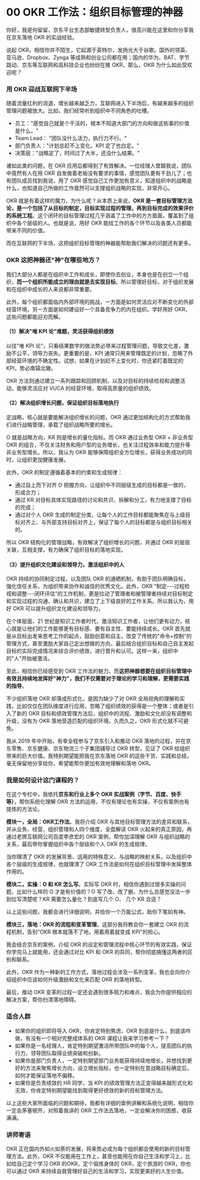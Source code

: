 # 00 OKR 工作法：组织目标管理的神器

你好，我是何留留，京东平台生态部敏捷转型负责人，很高兴能在这里和你分享我在京东落地
OKR 的实战经验。

说起
OKR，相信你并不陌生，它起源于英特尔，发扬光大于谷歌。国外的领英、亚马逊、Dropbox、Zynga
等成熟和创业公司都在用；国内的华为、BAT、字节跳动、京东等互联网和高科技企业也纷纷在推
OKR，那么，OKR 为什么如此受欢迎呢？

### 用 OKR 迎战互联网下半场

随着流量红利的消退，增长越来越乏力，互联网进入下半场后，有越来越多的组织管理问题被放大。比如，我们经常听到组织中不同角色的吐槽。

-   员工："感觉自己就是个干活的，根本不知道大部门的方向和做这些事的价值是什么。"
-   Team Lead： "团队没什么活力，执行力不行。"
-   部门负责人："计划总赶不上变化，KPI 定了也白定。"
-   决策层："战略定了，时间过了大半，还没什么结果。"

诸如此类的问题，在 OKR
应用后都得到了有效解决。一位经理人曾跟我说，团队中竟然有人在用 OKR
自发做着老板没有要求的事情，感觉团队更有干劲儿了；也有团队成员找到我说，用了
OKR
感觉自己工作更加有意义，知道组织中的战略是什么，也知道自己所做的工作竟然可以支撑组织战略的实现，非常开心。

OKR 就是有着这样的魔力，为什么呢？从本质上来说，**OKR
是一套目标管理方法论，是一个包括了从目标的制定，目标实现过程的管理，再到目标完成的效果评价的系统工程**。这个闭环的目标管理过程几乎涵盖了工作中的方方面面，覆盖到了组织中各个层级的人。也就是说，用好
OKR 能给工作的各个环节以及各类人员都能带来不同的价值。

而在互联网的下半场，这把组织目标管理的神器能帮助我们解决的问题还有更多。

### OKR 这把神器还"神"在哪些地方？

我们大部分人都是在组织中工作和成长，即使你去创业，本身也是在创立一个组织，**而一个组织所能成立的理由就是去实现目标**。所以管理好目标，对于组织发展和在组织中成长的人来说都非常重要。

此外，每个组织都面临内外部环境的挑战，一方面是如何灵活应对不断变化的外部经营环境，另一方面是如何建设好一个具备竞争力的内在组织。学好用好
OKR，这些问题都能迎刃而解。

#### （1）解决"唯 KPI 论"难题，灵活获得组织绩效

以往"唯 KPI
论"，只看结果数字的做法势必带来过程管理问题，导致文化差，激励不公平，领导力丧失。更重要的是，KPI
通常只用来管理既定的计划，忽略了外部经营环境的不确定性。试想，如果在计划赶不上变化时，你还紧盯着既定的
KPI，势必南辕北辙。

OKR
方法则通过建立一系列跟踪和回顾机制，以及对目标的持续检视和调整活动，能够灵活应对
VUCA 的经营环境，取得高质量的组织绩效。

#### （2）解决组织增长问题，保证组织目标落地执行

定战略，核心就是要能解决组织增长的问题，OKR
通过更加结构化的方式帮助我们进行战略管理，承载了组织战略所要的增长。

O 就是战略方向，KR 则是增长的量化指标。而 OKR 通过业务型 OKR + 非业务型
OKR
的组合，不仅关注财务和用户型的业务增长，也关注过程效率和能力提升等非业务型增长。所以，我认为
OKR 能够保障组织全方位增长，获得业务成功的同时，让组织更加健康发展。

此外，OKR 的制定遵循着基本的约束和生成规律：

-   通过自上而下对齐 O
    把握方向，让组织中不同层级生成的目标都是一致的，形成合力；
-   通过 KR
    对目标具体实现路径的讨论和共识，拆解和分工，有力地支撑了目标的完成；
-   通过对个人 OKR
    生成的制定分类，让每个人的工作目标都能聚焦在与上级目标对齐上、与外部支持目标对齐上，保证了每个人的目标都是与组织目标相关的。

所以 OKR 结构化的管理战略，有效解决了组织增长的问题，并通过 OKR
的层层关联，互相支撑，有力确保了组织目标的落地实现。

#### （3）提升组织文化建设和领导力，激活组织中的人

OKR 持续的协同制定过程，以及团队 OKR
的通晒机制，有助于团队明确目标，强化信任关系，为组织带来协作和诚信的优秀文化。此外，OKR
"制定---过程检视和调整---闭环评估"的工作机制，更是拉动了管理者和被管理者持续对目标制定和实现过程的沟通、确认和共识，建立了上下级良好的工作关系。所以我认为，用好
OKR 可以提升组织文化建设和领导力。

在个体层面，21
世纪是知识工作者时代，激活知识工作者，让他们更有动力，核心就是让他们的工作能够更有目标感、要有自主性、要能持续成长。OKR
首先就是从目标出发来思考工作的起点，鼓励创意和自主，改变了传统的"命令+控制"的管理方式，甚至激励大家自己定出想做的方向，最后结合组织目标和自己自主发起目标的实际完成情况来综合评价绩效，进行晋升和认可。这样一来，组织中的"人"开始被激活。

至此，相信你已经感受到 OKR
工作法的魅力。而**这把神器想要在组织目标管理中有效且持续地发挥好"神力"，我们不仅需要对于理论的学习和理解，更需要实践的指导**。

不少组织落地 OKR 却落成形式化，是因为缺少了对 OKR
全局视角的理解和实践，比如仅仅在团队维度进行应用，忽略了组织绩效的获得是一个整体；或者是引入了新的
OKR
目标和绩效管理方法后，组织中的流程、激励和文化却没有调整和升级，没有为
OKR 落地营造匹配的组织环境。久而久之，OKR 形式化就不可避免。

我从 2019 年中开始，有幸全程参与了京东引入和推动 OKR
落地的过程，并在京东零售、京东健康、京东物流三个子集团辅导过 OKR
转型，见证了 OKR 给组织带来的巨大价值。我特别期望能把我在京东落地 OKR
的这些干货、实践和总结，毫无保留地分享给你，希望能帮你更加有效地理解和落地
OKR。

### 我是如何设计这门课程的？

在这个专栏中，我依托**京东和行业上多个 OKR
实战案例（字节、百度、快手等）**，帮你系统化理解 OKR
方法的运用，不仅有理论也有实操，不仅有案例也有提炼的方法论。

**模块一，全局：OKR工作法**。我将介绍 OKR
与其他目标管理方法的差异和联系，并从业务、经营、组织管理和人四个维度，全盘解读
OKR 火起来的真正原因，再通过老牌互联网公司百度李彦宏的 OKR
案例，帮你加深理解 OKR
与组织战略的关系，最后带你掌握组织中各个层级和个人 OKR 的生成规律。

当你理清了 OKR
的发展背景、运用的特殊意义、与战略的映射关系，以及组织中各个层级的生成规律，也就理清了
OKR 工作法是如何在组织目标管理中发挥整体作用的。

**模块二，实操：O 和 KR 怎么写**。实际写 OKR
时，相信你遇到过很多实操的问题，比如什么样的 O 才是有价值的？O
写了改、改了删，为什么总感觉没法一步到位写清楚呢？KR
需要怎么量化？到底写几个 O、 几个 KR 合适？

以上这些问题，我都会进行详细说明，并给你一个万能公式，助你下笔如有神。

**模块三，落地：OKR 的流程和变革管理**。这部分我将教会你一套建立 OKR
的流程机制，告别"OKR 根本就落不了地，用着用着就变成 KPI"的担心。

我会结合京东的案例，介绍 OKR
的设定和管理流程中核心环节的有效实践，保证你学完马上就能用，还会通过对比
KPI 和 OKR 的异同，帮你彻底搞懂这两者的区别和联系。

此外，OKR
作为一种新的工作方式，落地过程会涉及一系列变革，我也会向你介绍组织中应该如何升级激励和文化来匹配
OKR 的落地转型。

最后，推动 OKR
变革的过程一定还会遇到很多阻力和难点，我会为你提供相应的解决方案，帮你扫清落地障碍。

### 适合人群

-   如果你的组织即将导入 OKR，你肯定特别焦虑，OKR
    到底是什么，到底该咋做，有没有一个相对完整成体系的 OKR
    课程让我来学习参考一下？
-   如果你是一名经理人，肯定特别期望激活所带团队中的每个人，提高团队的执行力，领导团队取得业绩突破和创新。
-   如果你是部门负责人，一定特别期望部门业务能获得持续地增长，并想找到更好的方法来聚焦增长方向，设立增长指标，也一定特别在意战略目标确定后，如何才能保证落地不偏移。
-   如果你是负责绩效的 HR 同学，当 KPI
    的绩效管理方法正变得越来越形式化和无效，你肯定特别期望能找到取得更好绩效的新的目标管理方法。

以上这些大家所面临的问题和期待，我都有详细的案例讲解和系统化说明，相信你一定会茅塞顿开，对照着我讲的
OKR 工作法去落地，一定会解决你的困惑，收获满满。

### 讲师寄语

OKR
正在国内外如火如荼的发展，将来势必成为每个组织都会使用的新的目标管理方法。此外，OKR
不仅能用在工作上，甚至也能用在你自己生活和学习上，比如给自己定个学习 OKR
的OKR，定个锻炼身体的 OKR，定个旅游的 OKR，你也可以通过 OKR
来持续自我管理好自己的生活和学习，实现更美好的人生价值。
